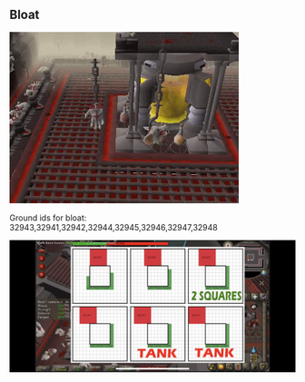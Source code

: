 
## Bloat
![](/assets/img/Bloat-4.gif)


Ground ids for bloat: 32943,32941,32942,32944,32945,32946,32947,32948




![](/assets/img/Bloat-3.png)